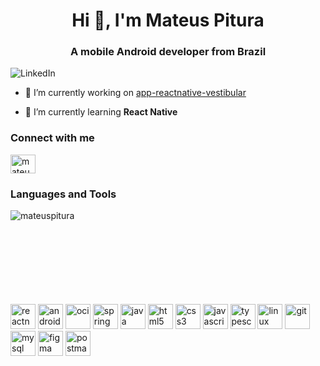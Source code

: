 <h1 align="center">Hi 👋, I'm Mateus Pitura</h1>
<h3 align="center">A mobile Android developer from Brazil</h3>

![LinkedIn](https://github.com/MateusPitura/MateusPitura/assets/119008106/693b42c7-24f5-40bf-8763-53a196bfd794)

- 🔭 I’m currently working on [app-reactnative-vestibular](https://github.com/MateusPitura/app-reactnative-vestibular)

- 🌱 I’m currently learning **React Native**

<h3 align="left">Connect with me</h3>
<p align="left">
<a href="https://linkedin.com/in/mateuspitura" target="blank"><img align="center" src="https://raw.githubusercontent.com/rahuldkjain/github-profile-readme-generator/master/src/images/icons/Social/linked-in-alt.svg" alt="mateuspitura" height="30" width="40" /></a>

<br>
  
</div>
  <h3 align="left">Languages and Tools</h3>
  <p><img align="left" src="https://github-readme-stats.vercel.app/api/top-langs?username=mateuspitura&show_icons=true&locale=en&layout=compact" alt="mateuspitura"/>
</div>

<br>
<br>
<br>
<br>
<br>
<br>
<br>
<br>

<p align="left"> 
  <img src="https://github.com/MateusPitura/MateusPitura/assets/119008106/f3a0580c-80c5-4480-95db-5a44a8cdebe9" alt="reactnative" width="40" height="40"/>
  <img src="https://github.com/MateusPitura/MateusPitura/assets/119008106/72a19ad7-9d87-47f0-9a27-73c0884e6415" alt="android" width="40" height="40"/>
  <img src="https://github.com/MateusPitura/MateusPitura/assets/119008106/9028acf1-258f-4155-8a55-380ef64141ac" alt="oci" width="40" height="40"/>
  <img src="https://github.com/MateusPitura/MateusPitura/assets/119008106/c162607a-5d28-4dce-8141-4fad5f58f1dc" alt="spring" width="40" height="40"/>
  <img src="https://github.com/MateusPitura/MateusPitura/assets/119008106/311e2951-28c0-43d5-814f-4ca48620926c" alt="java" width="40" height="40"/>
  <img src="https://github.com/MateusPitura/MateusPitura/assets/119008106/b641284e-3442-4897-8a2e-bdc80f8f0ed9" alt="html5" width="40" height="40"/>
  <img src="https://github.com/MateusPitura/MateusPitura/assets/119008106/ef1ad012-87c5-4615-988e-b4912bbd087a" alt="css3" width="40" height="40"/>
  <img src="https://github.com/MateusPitura/MateusPitura/assets/119008106/edf7b721-74ad-49af-b375-e407bd403917" alt="javascript" width="40" height="40"/>
  <img src="https://github.com/MateusPitura/MateusPitura/assets/119008106/9dda4a7b-f392-4b40-83ed-883054f112cf" alt="typescript" width="40" height="40"/>
  <img src="https://github.com/MateusPitura/MateusPitura/assets/119008106/d58dd648-e100-4867-a6af-b3f5c1b3be6f" alt="linux" width="40" height="40"/>
  <img src="https://github.com/MateusPitura/MateusPitura/assets/119008106/1d3d5f02-cc1f-4331-9b8b-7954bc04fb27" alt="git" width="40" height="40"/>
  <img src="https://github.com/MateusPitura/MateusPitura/assets/119008106/d0e393db-017d-4795-9a6f-f07bbee7dd1a" alt="mysql" width="40" height="40"/>
  <img src="https://github.com/MateusPitura/MateusPitura/assets/119008106/508996c1-1a46-4922-9591-86a97a1eaf14" alt="figma" width="40" height="40"/>
  <img src="https://github.com/MateusPitura/MateusPitura/assets/119008106/94319544-336e-482c-8aec-3f9fee41d800" alt="postman" width="40" height="40"/>
</p>

